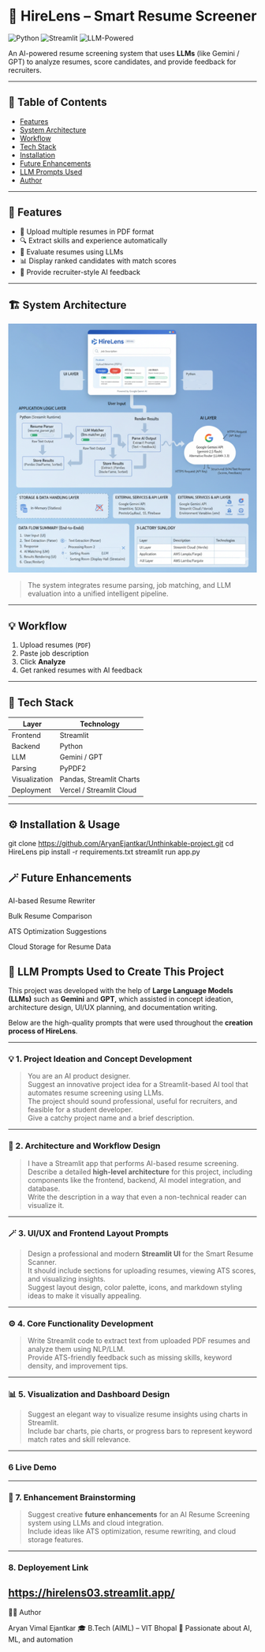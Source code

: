 # 🧠 HireLens – Smart Resume Screener

![Python](https://img.shields.io/badge/Python-3.10+-blue?logo=python)
![Streamlit](https://img.shields.io/badge/Streamlit-App-red?logo=streamlit)
![LLM-Powered](https://img.shields.io/badge/AI-LLM%20Powered-green?logo=google-gemini)

An AI-powered resume screening system that uses **LLMs** (like Gemini / GPT) to analyze resumes, score candidates, and provide feedback for recruiters.

---

## 📘 Table of Contents
- [Features](#-features)
- [System Architecture](#-system-architecture)
- [Workflow](#-workflow)
- [Tech Stack](#-tech-stack)
- [Installation](#-installation--usage)
- [Future Enhancements](#-future-enhancements)
- [LLM Prompts Used](#-llm-prompts-used-to-create-this-project)
- [Author](#-author)

---

## 🚀 Features
- 📂 Upload multiple resumes in PDF format  
- 🔍 Extract skills and experience automatically  
- 🧠 Evaluate resumes using LLMs  
- 📊 Display ranked candidates with match scores  
- 💬 Provide recruiter-style AI feedback  

---

## 🏗️ System Architecture

![Architecture Diagram](/Architecture.png)

> The system integrates resume parsing, job matching, and LLM evaluation into a unified intelligent pipeline.

---

## 💡 Workflow
1. Upload resumes (`PDF`)  
2. Paste job description  
3. Click **Analyze**  
4. Get ranked resumes with AI feedback  

---

## 🧩 Tech Stack

| Layer | Technology |
|--------|-------------|
| Frontend | Streamlit |
| Backend | Python |
| LLM | Gemini / GPT |
| Parsing | PyPDF2 |
| Visualization | Pandas, Streamlit Charts |
| Deployment | Vercel / Streamlit Cloud |

---

## ⚙️ Installation & Usage
 git clone https://github.com/AryanEjantkar/Unthinkable-project.git
 cd HireLens
 pip install -r requirements.txt
 streamlit run app.py

## 🪄 Future Enhancements

AI-based Resume Rewriter

Bulk Resume Comparison

ATS Optimization Suggestions

Cloud Storage for Resume Data

## 🧠 LLM Prompts Used to Create This Project

This project was developed with the help of **Large Language Models (LLMs)** such as **Gemini** and **GPT**, which assisted in concept ideation, architecture design, UI/UX planning, and documentation writing.

Below are the high-quality prompts that were used throughout the **creation process of HireLens**.

---

### 💡 1. Project Ideation and Concept Development  
> You are an AI product designer.  
> Suggest an innovative project idea for a Streamlit-based AI tool that automates resume screening using LLMs.  
> The project should sound professional, useful for recruiters, and feasible for a student developer.  
> Give a catchy project name and a brief description.

---

### 🧱 2. Architecture and Workflow Design  
> I have a Streamlit app that performs AI-based resume screening.  
> Describe a detailed **high-level architecture** for this project, including components like the frontend, backend, AI model integration, and database.  
> Write the description in a way that even a non-technical reader can visualize it.  

---

### 🪄 3. UI/UX and Frontend Layout Prompts  
> Design a professional and modern **Streamlit UI** for the Smart Resume Scanner.  
> It should include sections for uploading resumes, viewing ATS scores, and visualizing insights.  
> Suggest layout design, color palette, icons, and markdown styling ideas to make it visually appealing.

---

### ⚙️ 4. Core Functionality Development  
> Write Streamlit code to extract text from uploaded PDF resumes and analyze them using NLP/LLM.  
> Provide ATS-friendly feedback such as missing skills, keyword density, and improvement tips.

---
### 📊 5. Visualization and Dashboard Design  
> Suggest an elegant way to visualize resume insights using charts in Streamlit.  
> Include bar charts, pie charts, or progress bars to represent keyword match rates and skill relevance.
---
###  6 Live Demo

---
### 🚀 7. Enhancement Brainstorming  
> Suggest creative **future enhancements** for an AI Resume Screening system using LLMs and cloud integration.  
> Include ideas like ATS optimization, resume rewriting, and cloud storage features.

---
### 8. Deployement Link
https://hirelens03.streamlit.app/
---




👨‍💻 Author

Aryan Vimal Ejantkar
🎓 B.Tech (AIML) – VIT Bhopal
💼 Passionate about AI, ML, and automation

